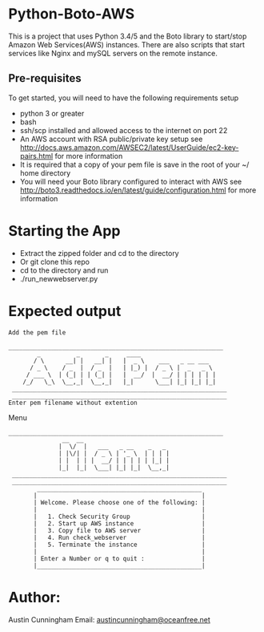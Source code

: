 # Python-Boto-AWS

This is a project that uses Python 3.4/5 and the Boto library to start/stop Amazon Web Services(AWS) instances. 
There are also scripts that start services like Nginx and mySQL servers on the remote instance.

## Pre-requisites

To get started, you will need to have the following requirements setup

- python 3 or greater
- bash
- ssh/scp installed and allowed access to the internet on port 22
- An AWS account with RSA public/private key setup see http://docs.aws.amazon.com/AWSEC2/latest/UserGuide/ec2-key-pairs.html for more information
- It is required that a copy of your pem file is save in the root of your ~/ home directory
- You will need your Boto library configured to interact with AWS see http://boto3.readthedocs.io/en/latest/guide/configuration.html for more information

# Starting the App
- Extract the zipped folder and cd to the directory
- Or git clone this repo
- cd to the directory and run
- ./run_newwebserver.py

# Expected output
````
Add the pem file

____________________________________________________________ 
        _          _       _     ____               
       / \      __| |   __| |   |  _ \    ___   _ __ ___      
      / _ \    / _  |  / _  |   | |_) |  / _ \ |  _   _ \       
     / ___ \  | (_| | | (_| |   |  __/  |  __/ | | | | | |           
    /_/   \_\  \__,_|  \__,_|   |_|      \___| |_| |_| |_|           
 ____________________________________________________________ 
 ____________________________________________________________ 
Enter pem filename without extention
````
Menu
````
____________________________________________________________ 
               __  __                        
              |  \/  |   ___   _ __    _   _ 
              | |\/| |  / _ \ | '_ \  | | | |
              | |  | | |  __/ | | | | | |_| |
              |_|  |_|  \___| |_| |_|  \__,_|
 ____________________________________________________________ 
 ____________________________________________________________ 
        ______________________________________________ 
       |                                              |
       | Welcome. Please choose one of the following: |
       |                                              |
       |   1. Check Security Group                    |
       |   2. Start up AWS instance                   |
       |   3. Copy file to AWS server                 |
       |   4. Run check_webserver                     |
       |   5. Terminate the instance                  |
       |                                              |
       | Enter a Number or q to quit :                |
       |______________________________________________|

````
# Author:
Austin Cunningham
Email: austincunningham@oceanfree.net


